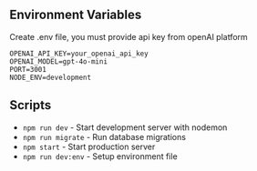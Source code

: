 ## Environment Variables

Create .env file, you must provide api key from openAI platform

```env
OPENAI_API_KEY=your_openai_api_key
OPENAI_MODEL=gpt-4o-mini
PORT=3001
NODE_ENV=development
```

## Scripts

- `npm run dev` - Start development server with nodemon
- `npm run migrate` - Run database migrations
- `npm start` - Start production server
- `npm run dev:env` - Setup environment file 